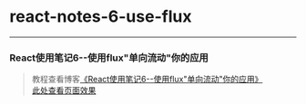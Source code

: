 # react-notes-6-use-flux       
---
### React使用笔记6--使用flux"单向流动"你的应用               

> 教程查看博客[《React使用笔记6--使用flux"单向流动"你的应用》](https://godbasin.github.io/2016/08/21/react-notes-6-use-flux/)                      
> [此处查看页面效果](http://o9j9owc7b.bkt.clouddn.com/6-use-flux/index.html)
